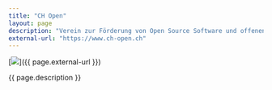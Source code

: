 ```yaml
---
title: "CH Open"
layout: page
description: "Verein zur Förderung von Open Source Software und offenen Standards in der Schweiz"
external-url: "https://www.ch-open.ch"
---
```

[![](https://www.ch-open.ch/wp-content/uploads/2019/04/logo_chopen_web_big-1.png)]({{ page.external-url }})

{{ page.description }}
